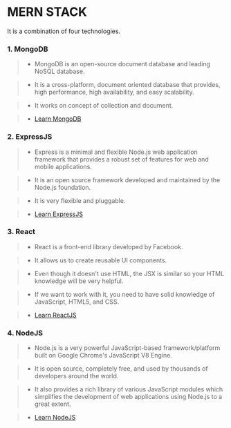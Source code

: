 # MERN STACK
It is a combination of four technologies.
### 1. MongoDB
>* MongoDB is an open-source document database and leading NoSQL database.

>* It is a cross-platform, document oriented database that provides, high performance, high availability, and easy scalability.

>* It works on concept of collection and document.

>* [Learn MongoDB](https://www.tutorialspoint.com/mongodb/mongodb_overview.htm)
### 2. ExpressJS
>* Express is a minimal and flexible Node.js web application framework that provides a robust set of features for web and mobile applications.

>* It is an open source framework developed and maintained by the Node.js foundation.

>* It is very flexible and pluggable.

>* [Learn ExpressJS](https://www.tutorialspoint.com/expressjs/expressjs_overview.htm)
### 3. React
>* React is a front-end library developed by Facebook.

>* It allows us to create reusable UI components.

>* Even though it doesn't use HTML, the JSX is similar so your HTML knowledge will be very helpful.

>* If we want to work with it, you need to have solid knowledge of JavaScript, HTML5, and CSS.

>* [Learn ReactJS](https://www.tutorialspoint.com/reactjs/reactjs_overview.htm)
### 4. NodeJS
>* Node.js is a very powerful JavaScript-based framework/platform built on Google Chrome's JavaScript V8 Engine.

>* It is open source, completely free, and used by thousands of developers around the world.

>* It also provides a rich library of various JavaScript modules which simplifies the development of web applications using Node.js to a great extent.

>* [Learn NodeJS](https://www.tutorialspoint.com/nodejs/nodejs_introduction.htm)
